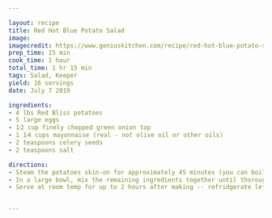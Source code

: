 ```yaml
---

layout: recipe
title: Red Hot Blue Potato Salad
image:
imagecredit: https://www.geniuskitchen.com/recipe/red-hot-blue-potato-salad-the-original-436757
prep_time: 15 min
cook_time: 1 hour
total_time: 1 hr 15 min
tags: Salad, Keeper
yield: 16 servings
date: July 7 2019

ingredients:
- 4 lbs Red Bliss potatoes
- 5 large eggs
- 1⁄2 cup finely chopped green onion top
- 1 1⁄4 cups mayonnaise (real - not olive oil or other oils)
- 2 teaspoons celery seeds
- 2 teaspoons salt

directions:
- Steam the potatoes skin-on for approximately 45 minutes (you can boil them, but they tend to be slightly mushier in the end result). Set aside until cool enough to handle. Boil your eggs, then do the same. When cool enough, peel the eggs ONLY (do NOT peel the potatoes -- the skin gives it part of it's unique texture and taste).
- In a large bowl, mix the remaining ingredients together until thoroughly mixed. Chop the potatoes and eggs into bite-size pieces and add to bowl. Mix GENTLY -- you want salad, not mush -- until blended.
- Serve at room temp for up to 2 hours after making -- refridgerate leftovers. It tastes best when room temp, but is delicious cold too -- so if you are making this in advance, it's fine to chill it.


---
```

